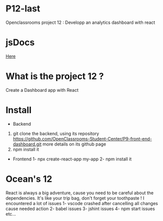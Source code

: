 # P12-last
Openclassrooms project 12 : Developp an analytics dashboard with react

# jsDocs
[Here](https://jsr029.github.io/P12-last/Rakotonirina_JeanSebastien_12_0162022/docs/)

# What is the project 12 ?
Create a Dashboard app with React

# Install
- Backend

1. git clone the backend, using its repository https://github.com/OpenClassrooms-Student-Center/P9-front-end-dashboard.git more details on its github page
2. npm install it

- Frontend
1- npx create-react-app my-app
2- npm install it

# Ocean's 12
React is always a big adventure, cause you need to be careful about the dependencies. It's like your trip bag, don't forget your toothpaste !
I encountered a lot of issues 
1- vscode crashed after cancelling all changes cause needed action
2- babel issues
3- jshint issues
4- npm start issues
etc...

